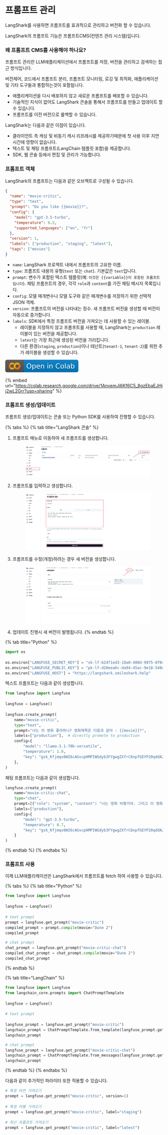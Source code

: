 # 프롬프트 관리

LangShark를 사용하면 프롬프트를 효과적으로 관리하고 버전화 할 수 있습니다.

LangShark의 프롬프트 기능은 프롬프트CMS(컨텐츠 관리 시스템)입니다.

### 왜 프롬프트 CMS를 사용해야 하나요?

프롬프트 관리란 LLM애플리케이션에서 프롬프트를 저장, 버전을 관리하고 검색하는 접근 방식입니다.

버전제어, 코드에서 프롬프트 분리, 프롬프트 모니터링, 로깅 및 최적화, 애플리케이션 및 기타 도구들과 통합하는것이 포함됩니다.

* 애플리케이션을 다시 배포하지 않고 새로운 프롬프트를 배포할 수 있습니다.
* 기술적인 지식이 없어도 LangShark 콘솔을 통해서 프롬프트를 만들고 업데이트 할 수 있습니다.
* 프롬프트를 이전 버전으로 롤백할 수 있습니다.

LangShark는 다음과 같은 이점이 있습니다.

* 클라이언트 측 캐싱 및 비동기 캐시 리프레시를 제공하기때문에 첫 사용 이후 지연시간에 영향이 없습니다.
* 텍스트 및 채팅 프롬프트(LangChain 템플릿 포함)을 제공합니다.
* SDK, 웹 콘솔 등에서 편집 및 관리가 가능합니다.

### 프롬프트 객체

LangShark의 프롬프트는 다음과 같은 오브젝트로 구성될 수 있습니다.

```json
{
  "name": "movie-critic",
  "type": "text",
  "prompt": "Do you like {{movie}}?",
  "config": {
    "model": "gpt-3.5-turbo",
    "temperature": 0.5,
    "supported_languages": ["en", "fr"]
  },
  "version": 1,
  "labels": ["production", "staging", "latest"],
  "tags": ["movies"]
}
```

* `name`: LangShark 프로젝트 내에서 프롬프트의 고유한 이름.
* `type`: 프롬프트 내용의 유형(`text` 또는 `chat`). 기본값은 `text`입니다.
* `prompt`: 변수가 포함된 텍스트 템플릿(예: `이것은 {{variable}}이 포함된 프롬프트입니다`). 채팅 프롬프트의 경우, 각각 `role`과 `content`를 가진 채팅 메시지 목록입니다.
* `config`: 모델 매개변수나 모델 도구와 같은 매개변수를 저장하기 위한 선택적 JSON 객체.
* `version`: 프롬프트의 버전을 나타내는 정수. 새 프롬프트 버전을 생성할 때 버전이 자동으로 증가합니다.
* `labels`: SDK에서 특정 프롬프트 버전을 가져오는 데 사용할 수 있는 레이블.
  * 레이블을 지정하지 않고 프롬프트를 사용할 때, LangShark는 `production` 레이블이 있는 버전을 제공합니다.
  * `latest`는 가장 최근에 생성된 버전을 가리킵니다.
  * 다른 환경(`staging`, `production`)이나 테넌트(`tenant-1`, `tenant-2`)를 위한 추가 레이블을 생성할 수 있습니다.

![](../.gitbook/assets/colab-badge.svg)

{% embed url="https://colab.research.google.com/drive/1AnvemJj6Kf6C5_8gzEbaEJHjj2wL2Grr?usp=sharing" %}

### 프롬프트 생성/업데이트

프롬프트 생성/업데이트는 콘솔 또는 Python SDK를 사용하여 진행할 수 있습니다.

{% tabs %}
{% tab title="LangShark 콘솔" %}
1.  프롬프트 메뉴로 이동하여 새 프롬프트를 생성합니다.

    <figure><img src="../.gitbook/assets/image (20).png" alt=""><figcaption></figcaption></figure>
2.  프롬프트를 입력하고 생성합니다.

    <figure><img src="../.gitbook/assets/image (21).png" alt=""><figcaption></figcaption></figure>
3.  프롬프트를 수정(개정)하려는 경우 새 버전을 생성합니다.

    <figure><img src="../.gitbook/assets/image (22).png" alt=""><figcaption></figcaption></figure>
4. 업데이트 진행시 새 버전이 발행됩니다.
{% endtab %}

{% tab title="Python" %}
```python
import os

os.environ["LANGFUSE_SECRET_KEY"] = "sk-lf-b24f1ed3-10a0-400d-9975-07047d16a028"
os.environ["LANGFUSE_PUBLIC_KEY"] = "pk-lf-d20eea6c-da94-45ac-9e18-548dee6f47ae"
os.environ["LANGFUSE_HOST"] = "https://langshark.smileshark.help"
```

텍스트 프롬프트는 다음과 같이 생성합니다.

```python
from langfuse import Langfuse

langfuse = Langfuse()

langfuse.create_prompt(
    name="movie-critic",
    type="text",
    prompt="너는 이 영화 좋아하니? 영화제목은 다음과 같아 : {{movie}}?",
    labels=["production"],  # directly promote to production
    config={
        "model": "llama-3.1-70b-versatile",
        "temperature": 1.0,
        "key": "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"
    },  
)
```

채팅 프롬프트는 다음과 같이 생성합니다.

```python
langfuse.create_prompt(
    name="movie-critic-chat",
    type="chat",
    prompt=[{"role": "system", "content": "너는 영화 비평가야. 그리고 이 영화에 대해 전문가야 : {{movie}}"}],
    labels=["production"],
    config={
        "model": "gpt-3.5-turbo",
        "temperature": 0.7,
        "key": "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"
    }
)
```
{% endtab %}
{% endtabs %}

### 프롬프트 사용

이제 LLM애플리케이션은 LangShark에서 프롬프트를 fetch 하여 사용할 수 있습니다.

{% tabs %}
{% tab title="Python" %}
```python
from langfuse import Langfuse

langfuse = Langfuse()

# text prompt
prompt = langfuse.get_prompt("movie-critic")
compiled_prompt = prompt.compile(movie="Dune 2")
compiled_prompt
```

```python
# chat prompt
chat_prompt = langfuse.get_prompt("movie-critic-chat")
compiled_chat_prompt = chat_prompt.compile(movie="Dune 2")
compiled_chat_prompt
```
{% endtab %}

{% tab title="LangChain" %}
```python
from langfuse import Langfuse
from langchain_core.prompts import ChatPromptTemplate

langfuse = Langfuse()

# text prompt

langfuse_prompt = langfuse.get_prompt("movie-critic")
langchain_prompt = ChatPromptTemplate.from_template(langfuse_prompt.get_langchain_prompt())
langchain_prompt
```

```python
# chat prompt
langfuse_prompt = langfuse.get_prompt("movie-critic-chat")
langchain_prompt = ChatPromptTemplate.from_messages(langfuse_prompt.get_langchain_prompt())
langchain_prompt
```
{% endtab %}
{% endtabs %}

다음과 같이 추가적인 파라미터 또한 적용할 수 있습니다.

```python
# 특정 버전 가져오기
prompt = langfuse.get_prompt("movie-critic", version=1)
 
# 특정 라벨 가져오기
prompt = langfuse.get_prompt("movie-critic", label="staging")
 
# 최신 프롬프트 가져오기
prompt = langfuse.get_prompt("movie-critic", label="latest")
```

### &#xD;

